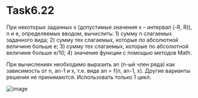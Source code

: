 # Task6.22

При некоторых заданных x (допустимые значения x – интервал (-R, R)), n и e, определяемых вводом, вычислить:
	1) сумму n слагаемых заданного вида;
	2) сумму тех слагаемых, которые по абсолютной величине больше e;
	3) сумму тех слагаемых, которые по абсолютной величине больше e/10;
	4) значение функции с помощью методов Math.

При вычислениях необходимо выразить an (n-ый член ряда) как зависимость от n, an-1 и x, т.е. виде an = f(n, an-1, x). Другие варианты решения не принимаются.
Использовать только 1 цикл.

![image](https://user-images.githubusercontent.com/90614964/137812916-e5c0ca09-bb8a-4801-9805-740b6b23d0e5.png)




